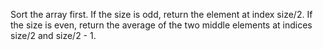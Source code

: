Sort the array first.
If the size is odd, return the element at index size/2.
If the size is even, return the average of the two middle elements at indices size/2 and size/2 - 1.